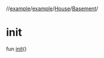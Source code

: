 //[example](../../../index.md)/[example](../../index.md)/[House](../index.md)/[Basement](index.md)/[<init>](-init-.md)



# init  
fun [init](-init-.md)()
